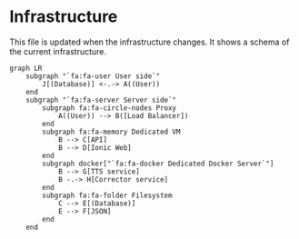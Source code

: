 # Infrastructure

This file is updated when the infrastructure changes. It shows a schema of the current infrastructure.

```mermaid
graph LR
    subgraph "`fa:fa-user User side`"
        J[(Database)] <-.-> A((User))
    end
    subgraph "`fa:fa-server Server side`"
        subgraph fa:fa-circle-nodes Proxy
            A((User)) --> B([Load Balancer])
        end
        subgraph fa:fa-memory Dedicated VM
            B --> C[API]
            B --> D[Ionic Web]
        end
        subgraph docker["`fa:fa-docker Dedicated Docker Server`"]
            B --> G[TTS service]
            B -.-> H[Corrector service]
        end
        subgraph fa:fa-folder Filesystem
            C --> E[(Database)]
            E --> F[JSON]
        end
    end

```
